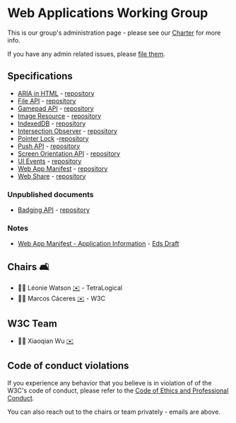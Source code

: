# Web Applications Working Group

This is our group's administration page - please see our [Charter](https://www.w3.org/2019/05/webapps-charter.html) for more info.

If you have any admin related issues, please [file them](https://github.com/w3c/webappswg/issues).

## Specifications

 * [ARIA in HTML](https://www.w3.org/TR/html-aria/) - [repository](https://github.com/w3c/html-aria/)
 * [File API](https://www.w3.org/TR/FileAPI/) - [repository](https://github.com/w3c/FileAPI/)
 * [Gamepad API](https://www.w3.org/TR/gamepad) - [repository](https://github.com/w3c/gamepad/)
 * [Image Resource](https://www.w3.org/TR/image-resource) - [repository](https://github.com/w3c/image-resource/)
 * [IndexedDB](https://www.w3.org/TR/IndexedDB/) - [repository](https://github.com/w3c/IndexedDB/) 
 * [Intersection Observer](https://www.w3.org/TR/intersection-observer/) - [repository](https://github.com/w3c/IntersectionObserver/)
 * [Pointer Lock](https://www.w3.org/TR/pointerlock) -[repository](https://github.com/w3c/pointerlock/)
 * [Push API](https://www.w3.org/TR/push-api) - [repository](https://github.com/w3c/push-api/)
 * [Screen Orientation API](https://www.w3.org/TR/screen-orientation/) - [repository](https://github.com/w3c/screen-orientation/)
 * [UI Events](https://www.w3.org/TR/uievents) - [repository](https://github.com/w3c/uievents/)
 * [Web App Manifest](https://www.w3.org/TR/manifest) - [repository](https://github.com/w3c/manifest/)
 * [Web Share](https://www.w3.org/TR/web-share) - [repository](https://github.com/w3c/web-share/)

### Unpublished documents

 * [Badging API](https://w3c.github.io/badging/) - [repository](https://github.com/w3c/badging)

### Notes

 * [Web App Manifest - Application Information](https://github.com/w3c/manifest-app-info) - [Eds Draft](https://w3c.github.io/manifest-app-info/)

## Chairs 🛋

 * 🦹‍♀️ Léonie Watson [✉️](mailto:lw@tetralogical.com) - TetraLogical
 * 🦹‍♂️ Marcos Cáceres [✉️](mailto:marcosc@.w3.org) - W3C
 
## W3C Team  

 * 🦹‍♀️ Xiaoqian Wu [✉️](mailto:xiaoqian@w3.org)

## Code of conduct violations

If you experience any behavior that you believe is in violation of of the W3C's code of conduct, please refer to the [ Code of Ethics and Professional Conduct](https://www.w3.org/Consortium/cepc/).

You can also reach out to the chairs or team privately - emails are above.
